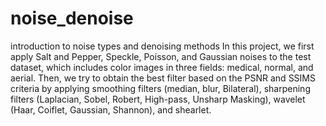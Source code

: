 # noise_denoise
introduction to noise types and denoising methods
In this project, we first apply Salt and Pepper, Speckle, Poisson, and Gaussian noises to the test dataset, which includes color images in three fields: medical, normal, and aerial. Then, we try to obtain the best filter based on the PSNR and SSIMS criteria by applying smoothing filters (median, blur, Bilateral), sharpening filters (Laplacian, Sobel, Robert, High-pass, Unsharp Masking), wavelet (Haar, Coiflet, Gaussian, Shannon), and shearlet.
